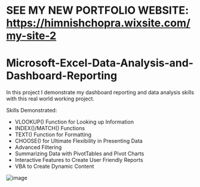 # SEE MY NEW PORTFOLIO WEBSITE: https://himnishchopra.wixsite.com/my-site-2

# Microsoft-Excel-Data-Analysis-and-Dashboard-Reporting

In this project I demonstrate my dashboard reporting and data analysis skills with this real world working project. 

Skills Demonstrated:

- VLOOKUP() Function for Looking up Information
- INDEX()/MATCH() Functions 
- TEXT() Function for Formatting
- CHOOSE() for Ultimate Flexibility in Presenting Data
- Advanced Filtering
- Summarizing Data with PivotTables and Pivot Charts
- Interactive Features to Create User Friendly Reports
- VBA to Create Dynamic Content


![image](https://user-images.githubusercontent.com/91419941/209886212-0bf7b8a4-7ee1-49da-a915-421d9a867c5d.png)
